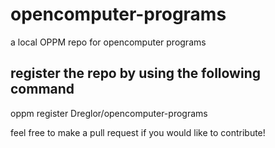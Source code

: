 # opencomputer-programs
a local OPPM repo for opencomputer programs

## register the repo by using the following command
oppm register Dreglor/opencomputer-programs

feel free to make a pull request if you would like to contribute!
